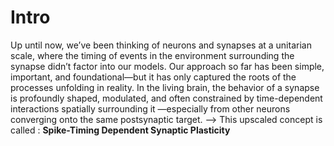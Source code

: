# Intro
Up until now, we’ve been thinking of neurons and synapses at a unitarian scale, where the timing of events in the environment surrounding the synapse didn’t factor into our models. Our approach so far has been simple, important, and foundational—but it has only captured the roots of the processes unfolding in reality. In the living brain, the behavior of a synapse is profoundly shaped, modulated, and often constrained by time-dependent interactions spatially surrounding it —especially from other neurons converging onto the same postsynaptic target. 
	--> This upscaled concept is called : **Spike-Timing Dependent Synaptic Plasticity**